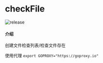 # checkFile
![release](https://github.com/qydysky/checkFile/workflows/release/badge.svg)
#### 介绍
创建文件检查列表/检查文件存在

使用代理 `export GOPROXY="https://goproxy.io"`

